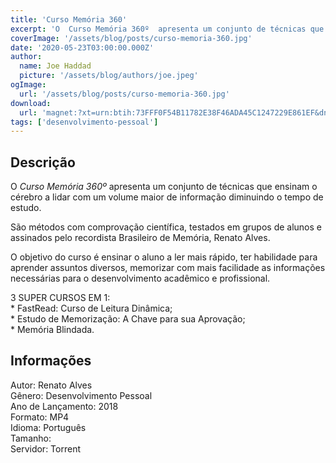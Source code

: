 ```yaml
---
title: 'Curso Memória 360'
excerpt: 'O  Curso Memória 360º  apresenta um conjunto de técnicas que ensinam o cérebro a lidar com um volume maior de informação diminuindo o tempo de estudo.  São métodos com comprovação científica, testados em grupos de alunos e assinados pelo recordista Brasileiro de Memória, Renato'
coverImage: '/assets/blog/posts/curso-memoria-360.jpg'
date: '2020-05-23T03:00:00.000Z'
author:
  name: Joe Haddad
  picture: '/assets/blog/authors/joe.jpeg'
ogImage:
  url: '/assets/blog/posts/curso-memoria-360.jpg'
download:
  url: 'magnet:?xt=urn:btih:73FFF0F54B11782E38F46ADA45C1247229E861EF&dn=Curso%20Mem%c3%b3ria%20360%c2%ba%20%5bRenato%20Alves%5d&tr=udp%3a%2f%2ftracker.openbittorrent.com%3a1337%2fannounce&tr=udp%3a%2f%2ftracker.opentrackr.org%3a1337%2fannounce'
tags: ['desenvolvimento-pessoal']
---
```

<h2>Descrição</h2>
<p></p><p>O <em>Curso Memória 360º</em> apresenta um conjunto de técnicas que ensinam o cérebro a lidar com um volume maior de informação diminuindo o tempo de estudo.</p><p>São métodos com comprovação científica, testados em grupos de alunos e assinados pelo recordista Brasileiro de Memória, Renato Alves.</p><p>O objetivo do curso é ensinar o aluno a ler mais rápido, ter habilidade para aprender assuntos diversos, memorizar com mais facilidade as informações necessárias para o desenvolvimento acadêmico e profissional.</p><p>3 SUPER CURSOS EM 1:<br/>* FastRead: Curso de Leitura Dinâmica;<br/>* Estudo de Memorização: A Chave para sua Aprovação;<br/>* Memória Blindada.</p><h2>Informações</h2><p>Autor: Renato Alves<br/>Gênero: Desenvolvimento Pessoal<br/>Ano de Lançamento: 2018<br/>Formato: MP4<br/>Idioma: Português<br/>Tamanho:<br/>Servidor: Torrent</p>